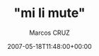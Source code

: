 ---
title: '"mi li mute"'
posts: 13
hash: 't785'
author: 'Marcos CRUZ'
date: 2007-05-18T11:48:00+00:00
sources:
  - http://forums.tokipona.org/viewtopic.php%3Ft=785.html
---